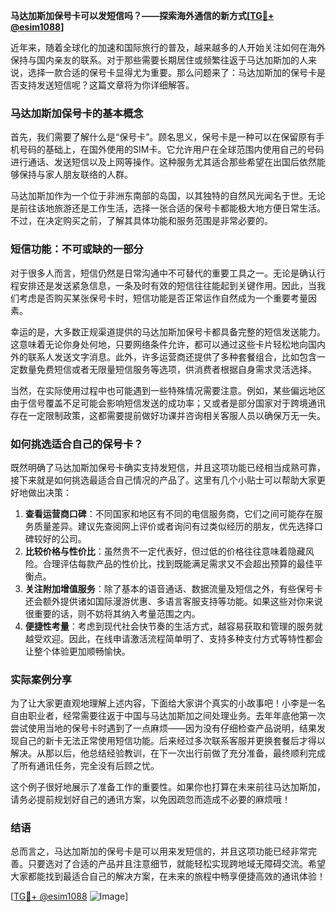 **马达加斯加保号卡可以发短信吗？——探索海外通信的新方式[[TG💪+ @esim1088](https://t.me/s/esim1088)]**

近年来，随着全球化的加速和国际旅行的普及，越来越多的人开始关注如何在海外保持与国内亲友的联系。对于那些需要长期居住或频繁往返于马达加斯加的人来说，选择一款合适的保号卡显得尤为重要。那么问题来了：马达加斯加的保号卡是否支持发送短信呢？这篇文章将为你详细解答。

### 马达加斯加保号卡的基本概念

首先，我们需要了解什么是“保号卡”。顾名思义，保号卡是一种可以在保留原有手机号码的基础上，在国外使用的SIM卡。它允许用户在全球范围内使用自己的号码进行通话、发送短信以及上网等操作。这种服务尤其适合那些希望在出国后依然能够保持与家人朋友联络的人群。

马达加斯加作为一个位于非洲东南部的岛国，以其独特的自然风光闻名于世。无论是前往该地旅游还是工作生活，选择一张合适的保号卡都能极大地方便日常生活。不过，在决定购买之前，了解其具体功能和服务范围是非常必要的。

### 短信功能：不可或缺的一部分

对于很多人而言，短信仍然是日常沟通中不可替代的重要工具之一。无论是确认行程安排还是发送紧急信息，一条及时有效的短信往往能起到关键作用。因此，当我们考虑是否购买某张保号卡时，短信功能是否正常运作自然成为一个重要考量因素。

幸运的是，大多数正规渠道提供的马达加斯加保号卡都具备完整的短信发送能力。这意味着无论你身处何地，只要网络条件允许，都可以通过这些卡片轻松地向国内外的联系人发送文字消息。此外，许多运营商还提供了多种套餐组合，比如包含一定数量免费短信或者无限量短信服务等选项，供消费者根据自身需求灵活选择。

当然，在实际使用过程中也可能遇到一些特殊情况需要注意。例如，某些偏远地区由于信号覆盖不足可能会影响短信发送的成功率；又或者是部分国家对于跨境通讯存在一定限制政策，这都需要提前做好功课并咨询相关客服人员以确保万无一失。

### 如何挑选适合自己的保号卡？

既然明确了马达加斯加保号卡确实支持发短信，并且这项功能已经相当成熟可靠，接下来就是如何挑选最适合自己情况的产品了。这里有几个小贴士可以帮助大家更好地做出决策：

1. **查看运营商口碑**：不同国家和地区有不同的电信服务商，它们之间可能存在服务质量差异。建议先查阅网上评价或者询问有过类似经历的朋友，优先选择口碑较好的公司。
2. **比较价格与性价比**：虽然贵不一定代表好，但过低的价格往往意味着隐藏风险。合理评估每款产品的性价比，找到既能满足需求又不会超出预算的最佳平衡点。
3. **关注附加增值服务**：除了基本的语音通话、数据流量及短信之外，有些保号卡还会额外提供诸如国际漫游优惠、多语言客服支持等功能。如果这些对你来说很重要的话，则不妨将其纳入考量范围之内。
4. **便捷性考量**：考虑到现代社会快节奏的生活方式，越容易获取和管理的服务就越受欢迎。因此，在线申请激活流程简单明了、支持多种支付方式等特性都会让整个体验更加顺畅愉快。

### 实际案例分享

为了让大家更直观地理解上述内容，下面给大家讲个真实的小故事吧！小李是一名自由职业者，经常需要往返于中国与马达加斯加之间处理业务。去年年底他第一次尝试使用当地的保号卡时遇到了一点麻烦——因为没有仔细检查产品说明，结果发现自己的新卡无法正常使用短信功能。后来经过多次联系客服并更换套餐后才得以解决。从那以后，他总结经验教训，在下一次出行前做了充分准备，最终顺利完成了所有通讯任务，完全没有后顾之忧。

这个例子很好地展示了准备工作的重要性。如果你也打算在未来前往马达加斯加，请务必提前规划好自己的通讯方案，以免因疏忽而造成不必要的麻烦哦！

### 结语

总而言之，马达加斯加的保号卡是可以用来发短信的，并且这项功能已经非常完善。只要选对了合适的产品并且注意细节，就能轻松实现跨地域无障碍交流。希望大家都能找到最适合自己的解决方案，在未来的旅程中畅享便捷高效的通讯体验！

[[TG💪+ @esim1088](https://t.me/s/esim1088) ![Image](https://i.postimg.cc/4NQfJmqS/Snipaste-2025-05-13-00-14-12.png)]